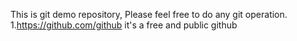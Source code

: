 This is git demo repository, Please feel free to do any git operation.
1.https://github.com/github
  it's a free and public github 

